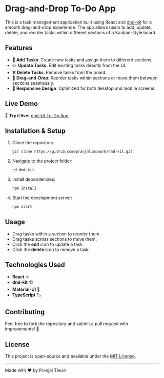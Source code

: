 # Drag-and-Drop To-Do App

This is a task management application built using React and [dnd-kit](https://github.com/clauderic/dnd-kit) for a smooth drag-and-drop experience. The app allows users to add, update, delete, and reorder tasks within different sections of a Kanban-style board.

## Features

- 📝 **Add Tasks**: Create new tasks and assign them to different sections.
- ✏️ **Update Tasks**: Edit existing tasks directly from the UI.
- ❌ **Delete Tasks**: Remove tasks from the board.
- 📌 **Drag-and-Drop**: Reorder tasks within sections or move them between sections seamlessly.
- 📱 **Responsive Design**: Optimized for both desktop and mobile screens.

## Live Demo

🚀 **Try it live:** [dnd-kit To-Do App](https://pranjalimpwork.github.io/dnd-kit/)

## Installation & Setup

1. Clone the repository:
   ```sh
   git clone https://github.com/pranjalimpwork/dnd-kit.git
   ```
2. Navigate to the project folder:
   ```sh
   cd dnd-kit
   ```
3. Install dependencies:
   ```sh
   npm install
   ```
4. Start the development server:
   ```sh
   npm start
   ```

## Usage
- Drag tasks within a section to reorder them.
- Drag tasks across sections to move them.
- Click the **edit** icon to update a task.
- Click the **delete** icon to remove a task.

## Technologies Used
- **React** ⚛️
- **dnd-kit** 🏗️
- **Material-UI** 🎨
- **TypeScript** 🏷️

## Contributing
Feel free to fork the repository and submit a pull request with improvements! 🎉

## License
This project is open-source and available under the [MIT License](LICENSE).

---
Made with ❤️ by Pranjal Tiwari

